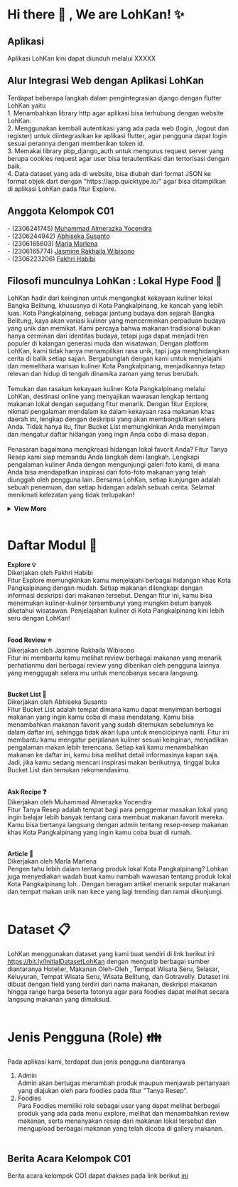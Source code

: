 # <strong>Hi there :wave: , We are LohKan! :sparkles: </strong>

## <summary><strong>Aplikasi</strong></summary>
<p> Aplikasi LohKan kini dapat diunduh melalui XXXXX </p>

## <summary><strong>Alur Integrasi Web dengan Aplikasi LohKan</strong></summary>
<p> Terdapat beberapa langkah dalam pengintegrasian django dengan flutter LohKan yaitu</br>
1. Menambahkan library http agar aplikasi bisa terhubung dengan website LohKan.</br>
2. Menggunakan kembali autentikasi yang ada pada web (login, ,logout dan register) untuk diintegrasikan ke aplikasi flutter, agar pengguna dapat login sesuai perannya dengan memberikan token id.</br>
3. Memakai library pbp_django_auth untuk mengurus request server yang berupa cookies request agar user bisa terautentikasi dan tertorisasi dengan baik. </br>
4. Data dataset yang ada di website, bisa diubah dari format JSON ke format objek dart dengan "https://app.quicktype.io/" agar bisa ditampilkan di aplikasi LohKan pada fitur Explore. </br>
</p>

## <summary><strong>Anggota Kelompok C01 </strong></summary>
<p>
- (2306241745)	<a href="https://github.com/almerazka" target="_blank">Muhammad Almerazka Yocendra</a> </br>
- (2306244942)	<a href="https://github.com/githubhiseka" target="_blank">Abhiseka Susanto</a> </br>
- (2306165603)	<a href="https://github.com/Bona3121" target="_blank">Marla Marlena</a> </br>
- (2306165774)	<a href="https://github.com/jasminerakhaila" target="_blank">Jasmine Rakhaila Wibisono</a> </br>
- (2306223206)	<a href="https://github.com/fakhrihabb" target="_blank">Fakhri Habibi </a> </br>
</p>

## <summary><strong>Filosofi munculnya LohKan : Lokal Hype Food :fork_and_knife: </strong></summary>
<p>
LohKan hadir dari keinginan untuk mengangkat kekayaan kuliner lokal Bangka Belitung, khususnya di Kota Pangkalpinang, ke kancah yang lebih luas. Kota Pangkalpinang, sebagai jantung budaya dan sejarah Bangka Belitung, kaya akan variasi kuliner yang mencerminkan perpaduan budaya yang unik dan memikat. Kami percaya bahwa makanan tradisional bukan hanya cerminan dari identitas budaya, tetapi juga dapat menjadi tren populer di kalangan generasi muda dan wisatawan. Dengan platform LohKan, kami tidak hanya menampilkan rasa unik, tapi juga menghidangkan cerita di balik setiap sajian. Bergabunglah dengan kami untuk menjelajahi dan memelihara warisan kuliner Kota Pangkalpinang, menjadikannya tetap relevan dan hidup di tengah dinamika zaman yang terus berubah.
</br>  </br>
Temukan dan rasakan kekayaan kuliner Kota Pangkalpinang melalui LohKan, destinasi online yang menyajikan wawasan lengkap tentang makanan lokal dengan segudang fitur menarik. Dengan fitur Explore, nikmati pengalaman mendalam ke dalam kekayaan rasa makanan khas daerah ini, lengkap dengan deskripsi yang akan membangkitkan selera Anda. Tidak hanya itu, fitur Bucket List memungkinkan Anda menyimpan dan mengatur daftar hidangan yang ingin Anda coba di masa depan.
</br> </br>
Penasaran bagaimana mengkreasi hidangan lokal favorit Anda? Fitur Tanya Resep kami siap memandu Anda langkah demi langkah. Lengkapi pengalaman kuliner Anda dengan mengunjungi galeri foto kami, di mana Anda bisa mendapatkan inspirasi dari foto-foto makanan yang telah diunggah oleh pengguna lain. Bersama LohKan, setiap kunjungan adalah sebuah penemuan, dan setiap hidangan adalah sebuah cerita. Selamat menikmati kelezatan yang tidak terlupakan!
<details>
  <summary><strong>View More</strong></summary>
</p>
Manfaat dari aplikasi ini adalah </br>
1. Penemuan Kuliner Lokal yang Autentik 
Dengan LohKan, temukan keunikan kuliner Bangka Belitung yang mungkin belum pernah Anda dengar sebelumnya. Situs ini menawarkan informasi yang kaya untuk membantu Anda mengeksplorasi keanekaragaman kuliner lokal, membuka cakrawala Anda pada rasa autentik yang luar biasa.
</br></br>
2. Belajar Mengenal Masakan Lokal
Melalui fitur Tanya Resep, LohKan membuka kesempatan bagi Anda untuk bertanya dan belajar cara membuat hidangan khas Bangka Belitung langsung dari rumah Anda. Dapatkan akses ke resep-resep tradisional dan tingkatkan kemampuan kuliner Anda dengan membawa cita rasa lokal ke dapur Anda.
</br></br>
3. Mendukung Promosi Kuliner Lokal
LohKan tidak hanya sebagai platform informasi, tetapi juga sebagai sarana penting dalam melestarikan dan mempromosikan warisan kuliner Bangka Belitung. Situs ini mendukung pelaku usaha kuliner di daerah, memperkenalkan hidangan khas mereka ke audiens yang lebih luas, dan membantu mereka tumbuh dan berkembang.
</details>
</br>

# <summary><strong>Daftar Modul :closed_book: </strong></summary>
<strong>Explore :bulb: </strong> </br>
Dikerjakan oleh Fakhri Habibi </br>
Fitur Explore memungkinkan kamu menjelajahi berbagai hidangan khas Kota Pangkalpinang dengan mudah. Setiap makanan dilengkapi dengan informasi deskripsi dari makanan tersebut. Dengan fitur ini, kamu bisa menemukan kuliner-kuliner tersembunyi yang mungkin belum banyak diketahui wisatawan. Penjelajahan kuliner di Kota Pangkalpinang kini lebih seru dengan LohKan!
</br></br>

<strong>Food Review :star: </strong></br>
Dikerjakan oleh Jasmine Rakhaila Wibisono </br>
Fitur ini membantu kamu melihat review berbagai makanan yang menarik perhatianmu dari berbagai review yang diberikan oleh pengguna lainnya yang menggugah selera mu untuk mencobanya secara langsung. </br></br>

<strong>Bucket List :bookmark_tabs: </strong></br>
Dikerjakan oleh Abhiseka Susanto </br>
Fitur Bucket List adalah tempat dimana kamu dapat menyimpan berbagai makanan yang ingin kamu coba di masa mendatang. Kamu bisa menambahkan makanan favorit yang sudah ditemukan sebelumnya ke dalam daftar ini, sehingga tidak akan lupa untuk mencicipinya nanti. Fitur ini membantu kamu mengatur perjalanan kuliner sesuai keinginan, menjadikan pengalaman makan lebih terencana. Setiap kali kamu menambahkan makanan ke daftar ini, kamu bisa melihat detail informasinya kapan saja. Jadi, jika kamu sedang mencari inspirasi makan berikutnya, tinggal buka Bucket List dan temukan rekomendasimu. </br></br>

<strong>Ask Recipe :question: </strong></br> 
Dikerjakan oleh Muhammad Almerazka Yocendra </br>
Fitur Tanya Resep adalah tempat bagi para penggemar masakan lokal yang ingin belajar lebih banyak tentang cara membuat makanan favorit mereka. Kamu bisa bertanya langsung dengan admin tentang resep-resep makanan khas Kota Pangkalpinang yang ingin kamu coba buat di rumah. </br></br>

<strong>Article 📰</strong> </br> 
Dikerjakan oleh Marla Marlena </br>
Pengen tahu lebih dalam tentang produk lokal Kota Pangkalpinang? Lohkan juga menyediakan wadah buat kamu nambah wawasan tentang produk lokal Kota Pangkalpinang loh.. Dengan beragam artikel menarik seputar makanan dan tempat makan unik nan kece yang lagi trending dan ramai dikunjungi.  </br></br>

# <summary><strong>Dataset :clipboard: </strong></summary>
LohKan menggunakan dataset yang kami buat sendiri di link berikut ini https://bit.ly/InitialDatasetLohKan dengan mengutip berbagai sumber diantaranya Hotelier, Makanan Oleh-Oleh , Tempat Wisata Seru, Selasar, Keluyuran, Tempat Wisata Seru, Wisata Belitung, dan Gotravelly. Dataset ini dibuat dengan field yang terdiri dari nama makanan, deskripsi makanan hingga range harga beserta fotonya agar para foodies dapat melihat secara langsung makanan yang dimaksud.</br></br>

# <summary><strong>Jenis Pengguna (Role) :family:</strong></summary>
Pada aplikasi kami, terdapat dua jenis pengguna diantaranya</br>
1. Admin</br>
Admin akan bertugas menambah produk maupun menjawab pertanyaan yang diajukan oleh para foodies pada fitur "Tanya Resep".</br>
2. Foodies</br>
Para Foodies memiliki role sebagai user yang dapat melihat berbagai produk yang ada pada menu explore, melihat dan menambahkan review makanan, serta menanyakan resep dari makanan lokal tersebut dan mengupload berbagai makanan yang telah dicoba di gallery makanan.</br></br>

## <summary><strong>Berita Acara Kelompok C01</strong></summary>
<p> Berita acara kelompok CO1 dapat diakses pada link berikut <a href="https://docs.google.com/spreadsheets/d/1PTfbKL2_vmzfagNTIhkKrnzzTK4m1F3I/edit?gid=1978216498#gid=1978216498" target="_blank">ini</a> 



